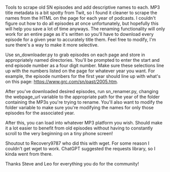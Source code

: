 Tools to scrape old SN episodes and add descriptive names to each. MP3 title metadata is a bit spotty from Twit, so I found it cleaner to scrape the names from the HTML on the page for each year of podcasts. I couldn't figure out how to do all episodes at once unfortunately, but hopefully this will help you save a lot of time anyways. The renaming functionality will only work for an entire page as it's written so you'll have to download every episode for a given year to accurately title them. Feel free to modify, I'm sure there's a way to make it more selective. 

Use sn_downloader.py to grab episodes on each page and store in appropriately named directories. You'll be prompted to enter the start and end episode number as a four digit number. Make sure these selections line up with the numbers listed on the page for whatever year you want. For example, the episode numbers for the first year should line up with what's on this page: https://www.grc.com/sn/past/2005.htm. 

After you've downloaded desired episodes, run sn_renamer.py, changing the webpage_url variable to the appropriate path for the year of the folder containing the MP3s you're trying to rename. You'll also want to modify the folder variable to make sure you're modifying the names for only those episodes for the associated year. 

After this, you can load into whatever MP3 platform you wish. Should make it a lot easier to benefit from old episodes without having to constantly scroll to the very beginning on a tiny phone screen! 

Shoutout to Recovery9787 who did this with wget. For some reason I couldn't get wget to work. ChatGPT suggested the requests library, so I kinda went from there. 

Thanks Steve and Leo for everything you do for the community!

